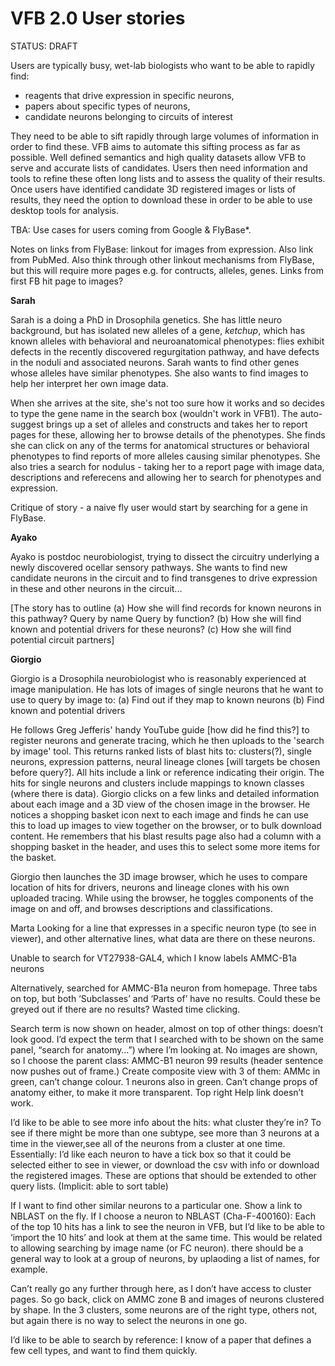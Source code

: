 # VFB 2.0 User stories

STATUS: DRAFT

Users are typically busy, wet-lab biologists who want to be able to rapidly find: 
  - reagents that drive expression in specific neurons, 
  - papers about specific types of neurons,
  - candidate neurons belonging to circuits of interest  
  
They need to be able to sift rapidly through large volumes of information in order to find these.  VFB aims to automate this sifting process as far as possible. Well defined semantics and high quality datasets allow VFB to serve and accurate lists of candidates.  Users then need information and tools to refine these often long lists and to assess the quality of their results. Once users have identified candidate 3D registered images or lists of results,  they need the option to download these in order to be able to use desktop tools for analysis.

TBA: Use cases for users coming from Google & FlyBase*.

Notes on links from FlyBase: linkout for images from expression.  Also link from PubMed.  Also think through other linkout mechanisms from FlyBase, but this will require more pages e.g. for contructs, alleles, genes.  Links from first FB hit page to images?


__Sarah__

Sarah is a doing a PhD in Drosophila genetics.  She has little neuro background, but has isolated new alleles of a gene, *ketchup*, which has known alleles with behavioral and neuroanatomical phenotypes:  flies exhibit defects in the recently discovered regurgitation pathway, and have defects in the noduli and associated neurons.  Sarah wants to find other genes whose alleles have similar phenotypes.  She also wants to find images to help her interpret her own image data.  

When she arrives at the site, she's not too sure how it works and so decides to type the gene name in the search box (wouldn't work in VFB1). The auto-suggest brings up a set of alleles and constructs and takes her to report pages for these, allowing her to browse details of the phenotypes. She finds she can click on any of the terms for anatomical structures or behavioral phenotypes to find reports of more alleles causing similar phenotypes.  She also tries a search for nodulus - taking her to a report page with image data, descriptions and referecens and allowing her to search for phenotypes and expression.

Critique of story - a naive fly user would start by searching for a gene in FlyBase.

__Ayako__

Ayako is postdoc neurobiologist, trying to dissect the circuitry underlying a newly discovered ocellar sensory pathways. She wants to find new candidate neurons in the circuit and to find transgenes to drive expression in these and other neurons in the circuit...

[The story has to outline
      (a) How she will find records for known neurons in this pathway?
          Query by name
          Query by function?
      (b) How she will find known and potential drivers for these neurons?
      (c) How she will find potential circuit partners]

__Giorgio__

Giorgio is a Drosophila neurobiologist who is reasonably experienced at image manipulation.  He has lots of images of single neurons that he want to use to query by image to: 
     (a) Find out if they map to known neurons
     (b) Find known and potential drivers

He follows Greg Jefferis' handy YouTube guide [how did he find this?] to register neurons and generate tracing, which he then uploads to the 'search by image' tool.  This returns ranked lists of blast hits to: clusters(?), single neurons, expression patterns, neural lineage clones [will targets be chosen before query?].  All hits include a link or reference indicating their origin. The hits for single neurons and clusters include mappings to known classes (where there is data). Giorgio clicks on a few links and detailed information about each image and a 3D view of the chosen image in the browser.  He notices a shopping basket icon next to each image and finds he can use this to load up images to view together on the browser, or to bulk download content.  He remembers that his blast results page also had a column with a shopping basket in the header, and uses this to select some more items for the basket.

Giorgio then launches the 3D image browser, which he uses to compare location of hits for drivers, neurons and lineage clones with his own uploaded tracing. While using the browser, he toggles components of the image on and off, and browses descriptions and classifications.

Marta
Looking for a line that expresses in a specific neuron type (to see in viewer), and other alternative lines, what data are there on these neurons.

Unable to search for VT27938-GAL4, which I know labels AMMC-B1a neurons

Alternatively, searched for AMMC-B1a neuron from homepage. 
Three tabs on top, but both ‘Subclasses’ and ‘Parts of’ have no results. Could these be greyed out if there are no results? Wasted time clicking.

Search term is now shown on header, almost on top of other things: doesn’t look good. I’d expect the term that I searched with to be shown on the same panel, “search for anatomy…”) where I’m looking at.
No images are shown, so I choose the parent class: AMMC-B1 neuron
99 results (header sentence now pushes out of frame.)
Create composite view with 3 of them: AMMc in green, can’t change colour. 1 neurons also in green. Can’t change props of anatomy either, to make it more transparent.
Top right Help link doesn’t work.

I’d like to be able to see more info about the hits: what cluster they’re in? To see if there might be more than one subtype, see more than 3 neurons at a time in the viewer,see all of the neurons from a cluster at one time. 
Essentially: I’d like each neuron to have a tick box so that it could be selected either to see in viewer, or download the csv with info or download the registered images.
These are options that should be extended to other query lists.
(Implicit: able to sort table)

If I want to find other similar neurons to a particular one. Show a link to NBLAST on the fly. 
If I choose a neuron to NBLAST (Cha-F-400160): Each of the top 10 hits has a link to see the neuron in VFB, but I’d like to be able to ‘import the 10 hits’ and look at them at the same time. 
This would be related to allowing searching by image name (or FC neuron). there should be a general way to look at a group of neurons, by uplaoding a list of names, for example.

Can’t really go any further through here, as I don’t have access to cluster pages.
So go back, click on AMMC zone B and images of neurons clustered by shape.
In the 3 clusters, some neurons are of the right type, others not, but again there is no way to select the neurons in one go.

I’d like to be able to search by reference: I know of a paper that defines a few cell types, and want to find them quickly.
     

     
     
